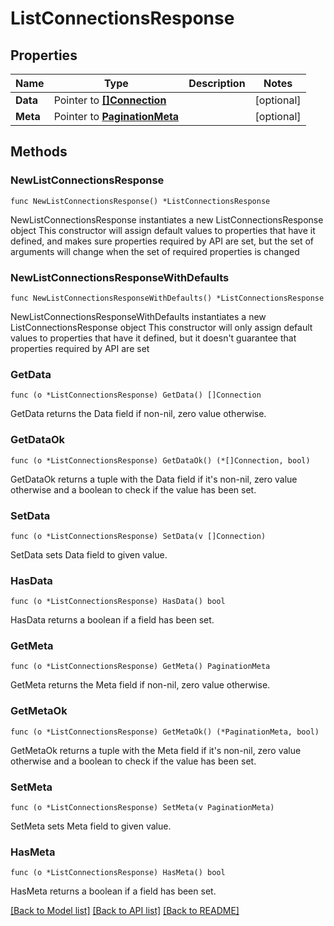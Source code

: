 # ListConnectionsResponse

## Properties

Name | Type | Description | Notes
------------ | ------------- | ------------- | -------------
**Data** | Pointer to [**[]Connection**](Connection.md) |  | [optional] 
**Meta** | Pointer to [**PaginationMeta**](PaginationMeta.md) |  | [optional] 

## Methods

### NewListConnectionsResponse

`func NewListConnectionsResponse() *ListConnectionsResponse`

NewListConnectionsResponse instantiates a new ListConnectionsResponse object
This constructor will assign default values to properties that have it defined,
and makes sure properties required by API are set, but the set of arguments
will change when the set of required properties is changed

### NewListConnectionsResponseWithDefaults

`func NewListConnectionsResponseWithDefaults() *ListConnectionsResponse`

NewListConnectionsResponseWithDefaults instantiates a new ListConnectionsResponse object
This constructor will only assign default values to properties that have it defined,
but it doesn't guarantee that properties required by API are set

### GetData

`func (o *ListConnectionsResponse) GetData() []Connection`

GetData returns the Data field if non-nil, zero value otherwise.

### GetDataOk

`func (o *ListConnectionsResponse) GetDataOk() (*[]Connection, bool)`

GetDataOk returns a tuple with the Data field if it's non-nil, zero value otherwise
and a boolean to check if the value has been set.

### SetData

`func (o *ListConnectionsResponse) SetData(v []Connection)`

SetData sets Data field to given value.

### HasData

`func (o *ListConnectionsResponse) HasData() bool`

HasData returns a boolean if a field has been set.

### GetMeta

`func (o *ListConnectionsResponse) GetMeta() PaginationMeta`

GetMeta returns the Meta field if non-nil, zero value otherwise.

### GetMetaOk

`func (o *ListConnectionsResponse) GetMetaOk() (*PaginationMeta, bool)`

GetMetaOk returns a tuple with the Meta field if it's non-nil, zero value otherwise
and a boolean to check if the value has been set.

### SetMeta

`func (o *ListConnectionsResponse) SetMeta(v PaginationMeta)`

SetMeta sets Meta field to given value.

### HasMeta

`func (o *ListConnectionsResponse) HasMeta() bool`

HasMeta returns a boolean if a field has been set.


[[Back to Model list]](../README.md#documentation-for-models) [[Back to API list]](../README.md#documentation-for-api-endpoints) [[Back to README]](../README.md)


